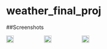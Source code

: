 # weather_final_proj

##Screenshots
<div style="display: flex; flex-direction: 'row';">
<img src="./screenshots/current_weather.png" width=20%>
<img src="./screenshots/today_weather.png" width=20%>
<img src="./screenshots/weekly_weather.png" width=20%>

</div>
